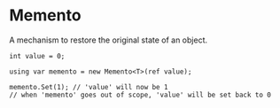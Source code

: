 
# Memento

A mechanism to restore the original state of an object.

    int value = 0;
    
    using var memento = new Memento<T>(ref value);
    
    memento.Set(1); // 'value' will now be 1
    // when 'memento' goes out of scope, 'value' will be set back to 0
